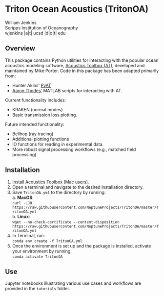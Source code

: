 # Triton Ocean Acoustics (TritonOA)
William Jenkins<br>
Scripps Institution of Oceanography<br>
wjenkins |a|t| ucsd |d|o|t| edu<br>

## Overview
This package contains Python utilities for interacting with the popular ocean 
acoustics modeling software, [Acoustics Toolbox (AT)](https://oalib-acoustics.org/models-and-software/acoustics-toolbox/), 
developed and maintained by Mike Porter. Code in this package has been adapted 
primarily from:
- Hunter Akins' [PyAT](https://github.com/hunterakins/pyat)
- [Aaron Thodes'](https://athode.scrippsprofiles.ucsd.edu) MATLAB scripts for 
interacting with AT.

Current functionality includes:
- KRAKEN (normal modes)
- Basic transmission loss plotting.

Future intended functionality:
- Bellhop (ray tracing)
- Additional plotting functions
- IO functions for reading in experimental data.
- More robust signal processing workflows (e.g., matched field processing)

## Installation
1. [Install Acoustics Toolbox](https://oalib-acoustics.org/models-and-software/acoustics-toolbox/) ([Mac users](https://github.com/NeptuneProjects/TritonOA/blob/master/docs/install_AT_MacOS.md)).
2. Open a terminal and navigate to the desired installation directory.
3. Save `TritonOA.yml` to the directory by running:
<br>a. **MacOS**:
<br>`curl -LJO https://raw.githubusercontent.com/NeptuneProjects/TritonOA/master/TritonOA.yml`
<br>b. **Linux**:
<br>`wget --no-check-certificate --content-disposition https://raw.githubusercontent.com/NeptuneProjects/TritonOA/master/TritonOA.yml`
4. In Terminal, run:
<br>`conda env create -f TritonOA.yml`
5. Once the environment is set up and the package is installed, activate your environment by running:
<br>`conda activate TritonOA`

## Use
Jupyter notebooks illustrating various use cases and workflows are provided in the `tutorials` folder.
